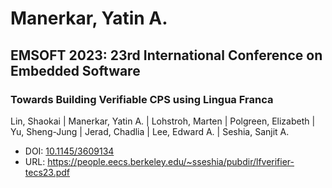 # Manerkar, Yatin A.

## EMSOFT 2023: 23rd International Conference on Embedded Software

### Towards Building Verifiable CPS using Lingua Franca
Lin, Shaokai | Manerkar, Yatin A. | Lohstroh, Marten | Polgreen, Elizabeth | Yu, Sheng-Jung | Jerad, Chadlia | Lee, Edward A. | Seshia, Sanjit A.
* DOI: [10.1145/3609134](https://doi.org/10.1145/3609134)
* URL: <https://people.eecs.berkeley.edu/~sseshia/pubdir/lfverifier-tecs23.pdf>

